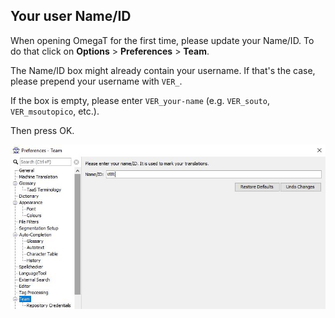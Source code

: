 ## Your user Name/ID

When opening OmegaT for the first time, please update your Name/ID. To do that click on **Options** > **Preferences** > **Team**. 

The Name/ID box might already contain your username. If that's the case, please prepend your username with `VER_`.

If the box is empty, please enter `VER_your-name` (e.g. `VER_souto`, `VER_msoutopico`, etc.).

Then press OK.

![](../_assets/img/omt_team_name.jpg)